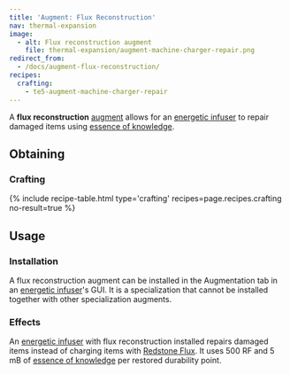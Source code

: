 ```yaml
---
title: 'Augment: Flux Reconstruction'
nav: thermal-expansion
image:
  - alt: Flux reconstruction augment
    file: thermal-expansion/augment-machine-charger-repair.png
redirect_from:
  - /docs/augment-flux-reconstruction/
recipes:
  crafting:
    - te5-augment-machine-charger-repair
---
```


A **flux reconstruction** [augment](/docs/thermal-expansion/augments/) allows for an [energetic
infuser](/docs/thermal-expansion/energetic-infuser/) to repair damaged items using [essence of
knowledge](/docs/thermal-foundation/essence-of-knowledge/).


Obtaining
---------

### Crafting
{% include recipe-table.html type='crafting' recipes=page.recipes.crafting no-result=true %}


Usage
-----

### Installation
A flux reconstruction augment can be installed in the Augmentation tab in an
[energetic infuser](/docs/thermal-expansion/energetic-infuser/)'s GUI. It is a specialization that
cannot be installed together with other specialization augments.

### Effects
An [energetic infuser](/docs/thermal-expansion/energetic-infuser/) with flux reconstruction
installed repairs damaged items instead of charging items with [Redstone
Flux](/docs/redstone-flux/). It uses 500 RF and 5 mB of [essence of
knowledge](/docs/thermal-foundation/essence-of-knowledge/) per restored durability point.
